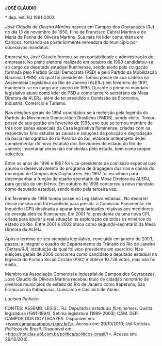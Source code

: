 **JOSÉ CLÁUDIO**

\* dep. est. RJ 1991-2003.

*José Cláudio de Oliveira Martins* nasceu em Campos dos Goytacazes (RJ)
no dia 13 de novembro de 1950, filho de Francisco Cabral Martins e de
Maria da Penha de Oliveira Martins. Sua mãe foi líder comunitária em
Campos, tornando-se posteriormente vereadora do município por sucessivos
mandatos.

Empresário, José Cláudio formou-se em contabilidade e administração de
empresas. No pleito eleitoral realizado em outubro de 1990 candidatou-se
ao cargo de deputado estadual fluminense, sendo eleito pela coligação
formada pelo Partido Social Democrata (PSD) e pelo Partido da
Mobilização Nacional (PMN), do qual foi presidente. Tomou posse de sua
cadeira na Assembleia Legislativa do Rio de Janeiro (ALERJ) em fevereiro
de 1991, mantendo-se no cargo até janeiro de 1995. Durante o primeiro
mandato legislativo atuou como líder do PSD e como terceiro secretário
da Mesa Diretora da ALERJ, além de ter presidido a Comissão de Economia,
Indústria, Comércio e Turismo.

Nas eleições gerais de 1994 candidatou-se à reeleição pela legenda do
Partido do Movimento Democrático Brasileiro (PMDB), sendo eleito. Tomou
posse de sua gestão em fevereiro de 1995, ano que se tornou membro de
três comissões especiais da Casa legislativa fluminense, criadas com os
respectivos fins: estudar as causas e soluções da poluição e degradação
da bacia hidrográfica do rio Paraíba do Sul; elaborar anteprojeto de lei
complementar do novo Estatuto dos Servidores do estado do Rio de
Janeiro; inventariar obras não concluídas pelo estado, bem como propor
soluções.

Entre os anos de 1996 e 1997 foi vice-presidente da comissão especial
que apurou o desenvolvimento do programa de dragagem dos rios e canais
do município de Campos dos Goytacazes. Em 1997 foi escolhido para
desempenhar a função de quarto secretário da Mesa Diretora da ALERJ,
para gestão de um biênio. Em outubro de 1998 concorreu a novo mandato
como deputado estadual, sendo eleito pela terceira vez.

Em fevereiro de 1999 tomou posse no Legislativo estadual. No decorrer
desse mesmo ano foi escolhido para presidir a Comissão Parlamentar de
Inquérito (CPI) destinada a apurar irregularidades relativas aos
medidores de energia elétrica fluminense. Em 2001 foi presidente de uma
nova CPI, criada para apurar a real situação na exploração de todos os
minérios do estado do Rio. Entre 2001 e 2002 atuou como
segundo-secretário da Mesa Diretora da ALERJ.

Após o término de seu mandato legislativo, concluído em janeiro de 2003,
passou a integrar o quadro do Departamento de Trânsito do Rio de Janeiro
(Detran/RJ), instituição da qual foi vice-presidente em exercício. Nas
eleições gerais de 2006 concorreu como candidato a deputado estadual na
legenda do Partido Social Cristão (PSC) e obteve 10.726 votos, mas não
foi eleito.

Membro da Associação Comercial e Industrial de Campos dos Goytacazes,
José Claudio de Oliveira Martins recebeu título de cidadão honorário de
diversos municípios do estado do Rio de Janeiro como Itaperuna, São
Francisco do Itabapoana, Quissamã e Casimiro de Abreu.

*Luciana Pinheiro*

FONTES: ASSEMB. LEGISL. RJ. *Deputados estaduais fluminenses*. Quinta
legislatura (1991-1994), Sétima legislatura (1999-2003); CÂM. DEP.
CAMPOS DOS GOYTACAZES. Disponível em: \<www.camaracampos.rj.gov.br/\>.
Acesso em: 29/10/2010; Uol Notícias. *Políticos do Brasil*. Disponível
em: \<http://noticias.uol.com.br/politica/politicos-brasil/\>. Acesso
em: 29/10/2010.
